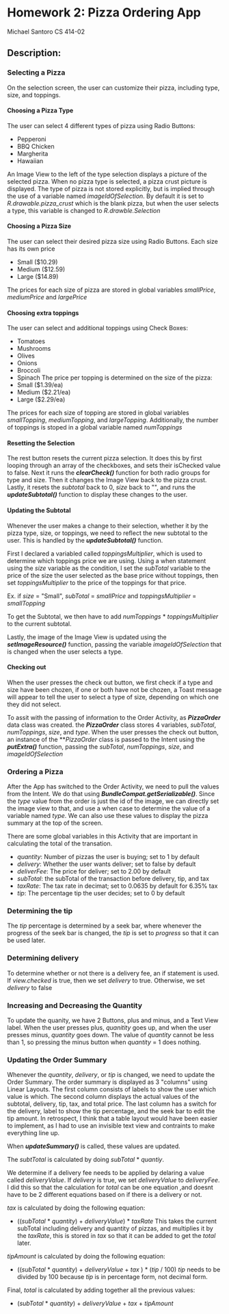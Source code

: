 # Homework 2: Pizza Ordering App
Michael Santoro
CS 414-02

## Description: 

### Selecting a Pizza
On the selection screen, the user can customize their pizza, including type, size, and toppings. 

#### Choosing a Pizza Type
The user can select 4 different types of pizza using Radio Buttons:
- Pepperoni
- BBQ Chicken
- Margherita
- Hawaiian

An Image View to the left of the type selection displays a picture of the selected pizza. When no pizza type is selected, a pizza crust picture is displayed. The type of pizza is not stored explicitly, but is implied through the use of a variable named *imageIdOfSelection*. By default it is set to *R.drawable.pizza_crust* which is the blank pizza, but when the user selects a type, this variable is changed to *R.drawble.Selection*

#### Choosing a Pizza Size
The user can select their desired pizza size using Radio Buttons. Each size has its own price
- Small ($10.29)
- Medium ($12.59)
- Large ($14.89)

The prices for each size of pizza are stored in global variables *smallPrice*, *mediumPrice* and *largePrice*

#### Choosing extra toppings
The user can select and additional toppings using Check Boxes:
- Tomatoes
- Mushrooms
- Olives
- Onions
- Broccoli
- Spinach
The price per topping is determined on the size of the pizza:
- Small ($1.39/ea)
- Medium ($2.21/ea)
- Large ($2.29/ea)

The prices for each size of topping are stored in global variables *smallTopping*, *mediumTopping*, and *largeTopping*. Additionally, the number of toppings is stoped in a global variable named *numToppings*

#### Resetting the Selection
The rest button resets the current pizza selection. It does this by first looping through an array of the checkboxes, and sets their isChecked value to false. Next it runs the ***clearCheck()*** function for both radio groups for type and size. Then it changes the Image View back to the pizza crust. Lastly, it resets the *subtotal* back to 0, *size* back to "", and runs the ***updateSubtotal()*** function to display these changes to the user.

#### Updating the Subtotal 
Whenever the user makes a change to their selection, whether it by the pizza type, size, or toppings, we need to reflect the new subtotal to the user. This is handled by the ***updateSubtotal()*** function. 

First I declared a variabled called *toppingsMultiplier*, which is used to determine which toppings price we are using. Using a when statement using the *size* variable as the condition, I set the *subTotal* variable to the price of the size the user selected as the base price without toppings, then set *toppingsMultiplier* to the price of the toppings for that price. 

Ex. if *size* = "Small", *subTotal* = *smallPrice* and *toppingsMultiplier* = *smallTopping*

To get the Subtotal, we then have to add *numToppings* * *toppingsMultiplier* to the current subtotal. 

Lastly, the image of the Image View is updated using the ***setImageResource()*** function, passing the variable *imageIdOfSelection* that is changed when the user selects a type.

#### Checking out
When the user presses the check out button, we first check if a type and size have been chozen, if one or both have not be chozen, a Toast message will appear to tell the user to select a type of size, depending on which one they did not select. 

To assit with the passing of information to the Order Activity, as ***PizzaOrder*** data class was created. the ***PizzaOrder*** class stores 4 variables, *subTotal*, *numToppings*, *size*, and *type*. When the user presses the check out button, an instance of the ***PizzaOrder* class is passed to the Intent using the ***putExtra()*** function, passing the *subTotal*, *numToppings*, *size*, and *imageIdOfSelection*

### Ordering a Pizza
After the App has switched to the Order Activity, we need to pull the values from the Intent. We do that using ***BundleCompat.getSerializable()***. Since the *type* value from the order is just the id of the image, we can directly set the image view to that, and use a when case to determine the value of a variable named *type*. We can also use these values to display the pizza summary at the top of the screen.

There are some global variables in this Activity that are important in calculating the total of the transation.
- *quantity*: Number of pizzas the user is buying; set to 1 by default
- *delivery*: Whether the user wants deliver; set to false by default
- *deliverFee*: The price for deliver; set to 2.00 by default
- *subTotal*: the subTotal of the transaction before delivery, tip, and tax
- *taxRate*: The tax rate in decimat; set to 0.0635 by default for 6.35% tax
- *tip*: The percentage tip the user decides; set to 0 by default

### Determining the tip
The *tip* percentage is determined by a seek bar, where whenever the progress of the seek bar is changed, the *tip* is set to *progress* so that it can be used later.

### Determining delivery
To determine whether or not there is a delivery fee, an if statement is used. If *view.checked* is true, then we set *delivery* to true. Otherwise, we set *delivery* to false

### Increasing and Decreasing the Quantity
To update the quanity, we have 2 Buttons, plus and minus, and a Text View label. When the user presses plus, *quanitity* goes up, and when the user presses minus, *quantity* goes down. The value of *quantity* cannot be less than 1, so pressing the minus button when *quantity* = 1 does nothing. 

### Updating the Order Summary
Whenever the *quantity*, *delivery*, or *tip* is changed, we need to update the Order Summary. The order summary is displayed as 3 "columns" using Linear Layouts. The first column consists of labels to show the user which value is which. The second column displays the actual values of the subtotal, delivery, tip, tax, and total price. The last column has a switch for the delivery, label to show the tip percentage, and the seek bar to edit the tip amount. In retrospect, I think that a table layout would have been easier to implement, as I had to use an invisible text view and contraints to make everything line up.

When ***updateSummary()*** is called, these values are updated. 

The *subtTotal* is calculated by doing *subTotal* * *quantiy*. 

We determine if a delivery fee needs to be applied by delaring a value called *deliveryValue*. If *delivery* is true, we set *deliveryValue* to *deliveryFee*. I did this so that the calculation for *total* can be one equation ,and doesnt have to be 2 different equations based on if there is a delivery or not. 

*tax* is calculated by doing the following equation:
- ((*subTotal* * *quantity*) + *deliveryValue*) * *taxRate*
This takes the current subTotal including delivery and quantity of pizzas, and multiplies it by the *taxRate*, this is stored in *tax* so that it can be added to get the *total* later.

*tipAmount* is calculated by doing the following equation:
- ((*subTotal* * *quantity*) + *deliveryValue* + *tax* ) * (*tip* / 100)
*tip* needs to be divided by 100 because *tip* is in percentage form, not decimal form.

Final, *total* is calculated by adding together all the previous values:
- (*subTotal* * *quantity*) + *deliveryValue* + *tax* + *tipAmount*

